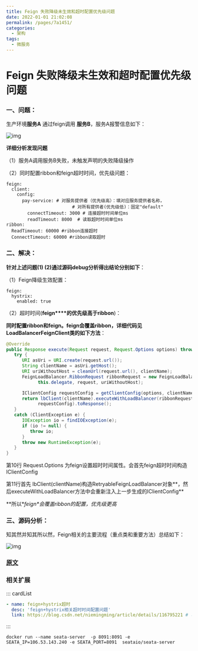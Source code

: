 ```yaml
---
title: Feign 失败降级未生效和超时配置优先级问题 
date: 2022-01-01 21:02:08
permalink: /pages/7a1451/
categories:
  - 架构
tags:
  - 微服务
---
```


# Feign 失败降级未生效和超时配置优先级问题

### 	一、问题：

生产环境**服务A** 通过feign调用 **服务B**，服务A报警信息如下：

![img](http://img.alicbin.com/img/20220101210357.png)

**详细分析发现问题**

（1）服务A调用服务B失败，未触发声明的失败降级操作

（2）同时配置ribbon和feign超时时间，优先级问题：

```
feign:
  client:
    config:
      pay-service: # 对服务提供者（优先级高）：填对应服务提供者名称，
                         # 对所有提供者(优先级低)：固定"default"
        connectTimeout: 3000 # 连接超时时间单位ms
        readTimeout: 8000  # 读取超时时间单位ms
ribbon:
  ReadTimeout: 60000 #ribbon连接超时
  ConnectTimeout: 60000 #ribbon读取超时
```

### 二、解决：

**针对上述问题(1) (2)通过源码debug分析得出结论分别如下**：

（1）Feign降级生效配置：

```
feign:
  hystrix:
    enabled: true
```

（2）超时时间(**feign****的优先级高于ribbon**)：

**同时配置ribbon和feign。feign会覆盖ribbon，详细代码见 LoadBalancerFeignClient类的如下方法**：

```java
@Override
public Response execute(Request request, Request.Options options) throws IOException {
   try {
      URI asUri = URI.create(request.url());
      String clientName = asUri.getHost();
      URI uriWithoutHost = cleanUrl(request.url(), clientName);
      FeignLoadBalancer.RibbonRequest ribbonRequest = new FeignLoadBalancer.RibbonRequest(
            this.delegate, request, uriWithoutHost);

      IClientConfig requestConfig = getClientConfig(options, clientName);
      return lbClient(clientName).executeWithLoadBalancer(ribbonRequest,
            requestConfig).toResponse();
   }
   catch (ClientException e) {
      IOException io = findIOException(e);
      if (io != null) {
         throw io;
      }
      throw new RuntimeException(e);
   }
}
```

第10行 Request.Options 为feign设置超时时间属性。会首先feign超时时间构造IClientConfig 

第11行首先 lbClient(clientName)构造RetryableFeignLoadBalancer对象**，然后executeWithLoadBalancer方法中会重新注入上一步生成的IClientConfig** 

**所以\**feign\**会覆盖ribbon的配置，优先级更高**

### 三、源码分析：

知其然并知其所以然，Feign相关的主要流程（重点类和重要方法）总结如下：

![img](http://img.alicbin.com/img/20220101210303.png)

### [原文](https://www.cnblogs.com/mxmbk/p/11895963.html)

### 相关扩展

::: cardList

```yaml
- name: feign+hystrix超时
  desc: 'feign+hystrix相关超时时间配置问题'
  link: https://blog.csdn.net/niemingming/article/details/116795221 # 可选
```

:::



```shell
docker run --name seata-server  -p 8091:8091 -e SEATA_IP=106.53.143.240 -e SEATA_PORT=8091  seataio/seata-server
```


